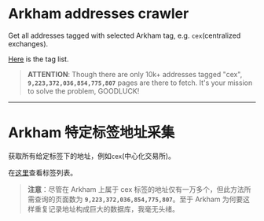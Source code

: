 # Arkham addresses crawler

Get all addresses tagged with selected Arkham tag, e.g. `cex`(centralized exchanges).

[Here](https://docs.google.com/spreadsheets/d/1Dgp8_6r7W1gBjr_eug7c9HUFdc47luB77In6qLYK0r4/edit?usp=sharing) is the tag list.


> **ATTENTION**: Though there are only 10k+ addresses tagged "cex", **`9,223,372,036,854,775,807`** pages are there to fetch. It's your mission to solve the problem, GOODLUCK!

---

# Arkham 特定标签地址采集

获取所有给定标签下的地址，例如`cex`(中心化交易所)。

在[这里](https://docs.google.com/spreadsheets/d/1Dgp8_6r7W1gBjr_eug7c9HUFdc47luB77In6qLYK0r4/edit?usp=sharing)查看标签列表。


> **注意**：尽管在 Arkham 上属于 cex 标签的地址仅有一万多个，但此方法所需查询的页面数为 **`9,223,372,036,854,775,807`**。至于 Arkham 为何要这样重复记录地址构成巨大的数据库，我毫无头绪。
